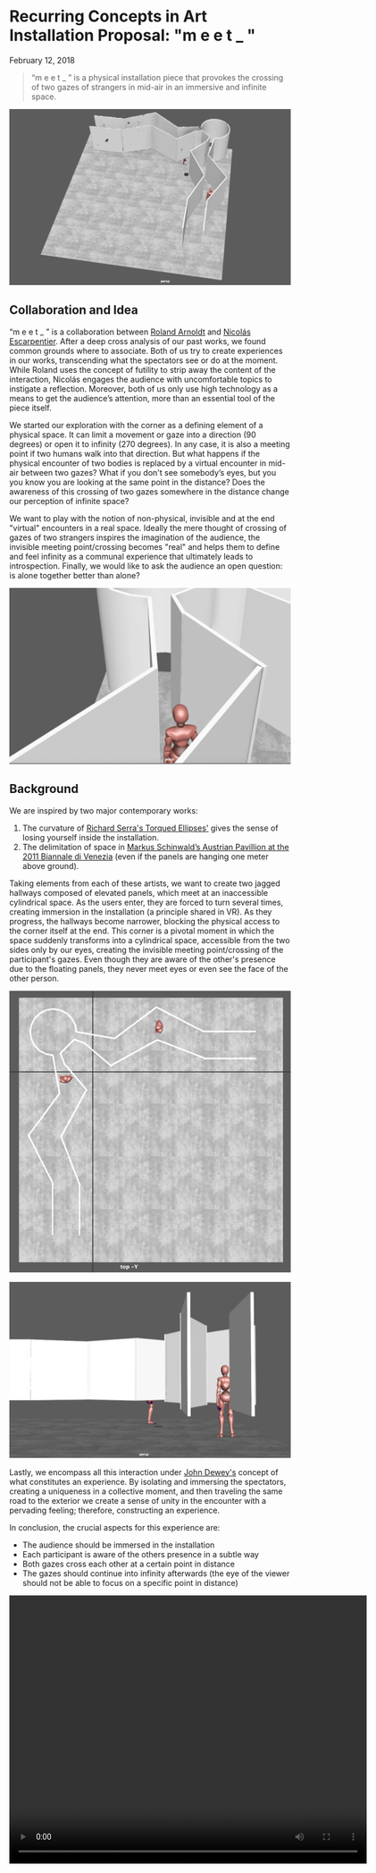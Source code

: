# Recurring Concepts in Art Installation Proposal: "m e e t _ "
February 12, 2018

> “m e e t _ ” is a physical installation piece that provokes the crossing of two gazes of strangers in mid-air in an immersive and infinite space.

![](rca_meet_01.png)

## Collaboration and Idea
“m e e t _ ” is a collaboration between [Roland Arnoldt](http://ouiouioui.space) and [Nicolás Escarpentier](http://nicolaspe.com). After a deep cross analysis of our past works, we found common grounds where to associate. Both of us try to create experiences in our works, transcending what the spectators see or do at the moment. While Roland uses the concept of futility to strip away the content of the interaction, Nicolás engages the audience with uncomfortable topics to instigate a reflection. Moreover, both of us only use high technology as a means to get the audience’s attention, more than an essential tool of the piece itself.

We started our exploration with the corner as a defining element of a physical space. It can limit a movement or gaze into a direction (90 degrees) or open it to infinity (270 degrees). In any case, it is also a meeting point if two humans walk into that direction. But what happens if the physical encounter of two bodies is replaced by a virtual encounter in mid-air between two gazes? What if you don't see somebody’s eyes, but you you know you are looking at the same point in the distance? Does the awareness of this crossing of two gazes somewhere in the distance change our perception of infinite space?

We want to play with the notion of non-physical, invisible and at the end "virtual" encounters in a real space. Ideally the mere thought of crossing of gazes of two strangers inspires the imagination of the audience, the invisible meeting point/crossing becomes "real" and helps them to define and feel infinity as a communal experience that ultimately leads to introspection. Finally, we would like to ask the audience an open question: is alone together better than alone?

![](rca_meet_03.png)


## Background
We are inspired by two major contemporary works:
1. The curvature of [Richard Serra's Torqued Ellipses'](https://www.diaart.org/collection/artist-a-z/serra-richard) gives the sense of losing yourself inside the installation.
2. The delimitation of space in [Markus Schinwald’s Austrian Pavillion at the 2011 Biannale di Venezia](https://vernissage.tv/2011/08/03/markus-schinwald-austrian-pavilion-biennale-di-venezia-2011/) (even if the panels are hanging one meter above ground).

Taking elements from each of these artists, we want to create two jagged hallways composed of elevated panels, which meet at an inaccessible cylindrical space. As the users enter, they are forced to turn several times, creating immersion in the installation (a principle shared in VR). As they progress, the hallways become narrower, blocking the physical access to the corner itself at the end. This corner is a pivotal moment in which the space suddenly transforms into a cylindrical space, accessible from the two sides only by our eyes, creating the invisible meeting point/crossing of the participant's gazes. Even though they are aware of the other's presence due to the floating panels, they never meet eyes or even see the face of the other person.

![](rca_meet_top.png)

![](rca_meet_02.png)

Lastly, we encompass all this interaction under [John Dewey's](https://en.wikipedia.org/wiki/Art_as_Experience) concept of what constitutes an experience. By isolating and immersing the spectators, creating a uniqueness in a collective moment, and then traveling the same road to the exterior we create a sense of unity in the encounter with a pervading feeling; therefore, constructing an experience.

In conclusion, the crucial aspects for this experience are:
- The audience should be immersed in the installation
- Each participant is aware of the others presence in a subtle way
- Both gazes cross each other at a certain point in distance
- The gazes should continue into infinity afterwards (the eye of the viewer should not be able to focus on a specific point in distance)

<video width="640" height="480" controls>
  <source src="rca_meet_footage.mp4" type="video/mp4">
</video>
